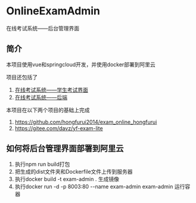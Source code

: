 # OnlineExamAdmin
在线考试系统——后台管理界面

## 简介
本项目使用vue和springcloud开发，并使用docker部署到阿里云

项目还包括了
1. [在线考试系统——学生考试界面](https://github.com/Chen-Jiake/OnlineExamStudent)
2. [在线考试系统——后端](https://github.com/Chen-Jiake/OnlineExamServer)

本项目在以下两个项目的基础上完成
1. https://github.com/hongfurui2014/exam_online_hongfurui
2. https://gitee.com/davz/yf-exam-lite

## 如何将后台管理界面部署到阿里云
1. 执行npm run build打包
2. 把生成的dist文件夹和Dockerfile文件上传到服务器
3. 执行docker build -t exam-admin . 生成镜像
4. 执行docker run -d -p 8003:80 --name exam-admin exam-admin 运行容器
